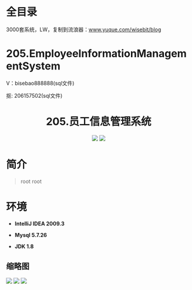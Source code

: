 # 全目录

3000套系统，LW，复制到流浪器：www.yuque.com/wisebit/blog

# 205.EmployeeInformationManagementSystem
<p>V：bisebao888888(sql文件)</p>
<p>抠: 206157502(sql文件)</p>

<p><h1 align="center">205.员工信息管理系统</h1></p>



<p align="center">
	<img src="https://img.shields.io/badge/jdk-1.8-orange.svg"/>
    <img src="https://img.shields.io/badge/java.swing-5.x-lightgrey.svg"/>
</p>

# 简介
>
> 
> 
> root root
> 

# 环境

- <b>IntelliJ IDEA 2009.3</b>

- <b>Mysql 5.7.26</b>

- <b>JDK 1.8</b>




## 缩略图

![](https://bitwise.oss-cn-heyuan.aliyuncs.com/2024/9/10/8a292c91-0580-44a6-aab8-f29b895d4ab2.png)
![](https://bitwise.oss-cn-heyuan.aliyuncs.com/2024/9/10/0fcf9c83-a419-4c4a-b261-b9e515905ebc.png)
![](https://bitwise.oss-cn-heyuan.aliyuncs.com/2024/9/10/8cf4ede4-f899-499a-91ad-d25657eac95b.png)


